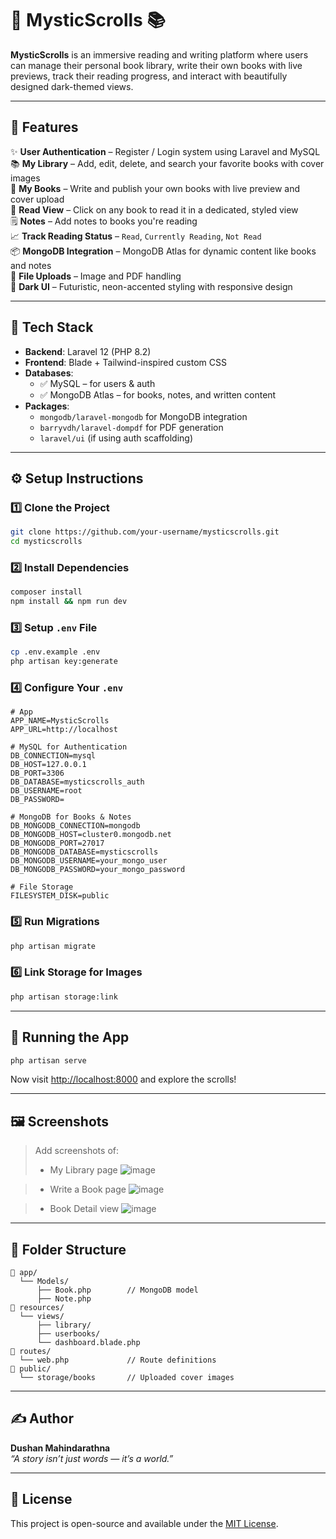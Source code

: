 # 🌌 MysticScrolls 📚

**MysticScrolls** is an immersive reading and writing platform where users can manage their personal book library, write their own books with live previews, track their reading progress, and interact with beautifully designed dark-themed views.

---

## 🚀 Features

✨ **User Authentication** – Register / Login system using Laravel and MySQL  
📚 **My Library** – Add, edit, delete, and search your favorite books with cover images  
📝 **My Books** – Write and publish your own books with live preview and cover upload  
👀 **Read View** – Click on any book to read it in a dedicated, styled view  
🗒️ **Notes** – Add notes to books you're reading  
📈 **Track Reading Status** – `Read`, `Currently Reading`, `Not Read`  
📦 **MongoDB Integration** – MongoDB Atlas for dynamic content like books and notes  
💾 **File Uploads** – Image and PDF handling  
🎨 **Dark UI** – Futuristic, neon-accented styling with responsive design

---

## 🔧 Tech Stack

- **Backend**: Laravel 12 (PHP 8.2)
- **Frontend**: Blade + Tailwind-inspired custom CSS
- **Databases**:
  - ✅ MySQL – for users & auth
  - ✅ MongoDB Atlas – for books, notes, and written content
- **Packages**:
  - `mongodb/laravel-mongodb` for MongoDB integration
  - `barryvdh/laravel-dompdf` for PDF generation
  - `laravel/ui` (if using auth scaffolding)

---

## ⚙️ Setup Instructions

### 1️⃣ Clone the Project
```bash
git clone https://github.com/your-username/mysticscrolls.git
cd mysticscrolls
```

### 2️⃣ Install Dependencies
```bash
composer install
npm install && npm run dev
```

### 3️⃣ Setup `.env` File
```bash
cp .env.example .env
php artisan key:generate
```

### 4️⃣ Configure Your `.env`
```env
# App
APP_NAME=MysticScrolls
APP_URL=http://localhost

# MySQL for Authentication
DB_CONNECTION=mysql
DB_HOST=127.0.0.1
DB_PORT=3306
DB_DATABASE=mysticscrolls_auth
DB_USERNAME=root
DB_PASSWORD=

# MongoDB for Books & Notes
DB_MONGODB_CONNECTION=mongodb
DB_MONGODB_HOST=cluster0.mongodb.net
DB_MONGODB_PORT=27017
DB_MONGODB_DATABASE=mysticscrolls
DB_MONGODB_USERNAME=your_mongo_user
DB_MONGODB_PASSWORD=your_mongo_password

# File Storage
FILESYSTEM_DISK=public
```

### 5️⃣ Run Migrations
```bash
php artisan migrate
```

### 6️⃣ Link Storage for Images
```bash
php artisan storage:link
```

---

## 🧪 Running the App

```bash
php artisan serve
```

Now visit [http://localhost:8000](http://localhost:8000) and explore the scrolls!

---

## 🖼️ Screenshots

> Add screenshots of:
> - My Library page
![image](https://github.com/user-attachments/assets/2ebec81d-cfbe-48b6-8dd8-2c1220a42f3e)

> - Write a Book page
![image](https://github.com/user-attachments/assets/dbcb9eba-5452-4b02-a71f-34fb31e9fd0b)

> - Book Detail view
![image](https://github.com/user-attachments/assets/89cceac4-cdd1-4b4c-97e9-a4a8534e82fa)


---

## 📂 Folder Structure

```
📁 app/
  └── Models/
      ├── Book.php        // MongoDB model
      ├── Note.php
📁 resources/
  └── views/
      ├── library/
      ├── userbooks/
      └── dashboard.blade.php
📁 routes/
  └── web.php             // Route definitions
📁 public/
  └── storage/books       // Uploaded cover images
```

---

## ✍️ Author

**Dushan Mahindarathna**  
_“A story isn’t just words — it’s a world.”_

---

## 📜 License

This project is open-source and available under the [MIT License](LICENSE).
